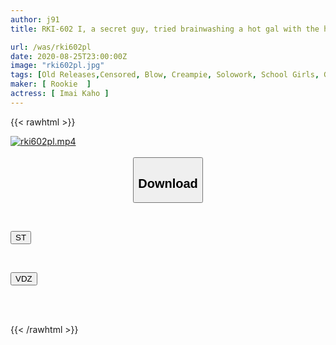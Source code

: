 ```yaml
---
author: j91
title: RKI-602 I, a secret guy, tried brainwashing a hot gal with the highest rank in the school caste, but it was successful, and I taught her that creampie sex is normal, and turned her into a female slave! Kaho Imai

url: /was/rki602pl
date: 2020-08-25T23:00:00Z
image: "rki602pl.jpg"
tags: [Old Releases,Censored, Blow, Creampie, Solowork, School Girls, Gal, Hypnosis, Cuckold	]
maker: [ Rookie  ]
actress: [ Imai Kaho ]
---
```



{{< rawhtml >}}

<div class="video" data-videoid="YBZVYXalkysvgel">
    <a href="javascript:;">
        <img src="/was/rki602pl/rki602pl.jpg" width="WIDTH" height="HEIGHT" alt="rki602pl.mp4" loading="lazy">
    </a>
</div>

<script type="text/javascript" src="https://j91.asia/asset/on-demand-st.js"></script>

<br>
  <link rel="stylesheet" href="https://j91.asia/asset/bs5.css">
  
  <center>
  <button class="btn btn-primary" type="button" data-bs-toggle="collapse" data-bs-target=".multi-collapse" aria-expanded="false" aria-controls="multiCollapseExample1 multiCollapseExample2"><h2>Download</h2></button></center>
</p>
<div class="row">
  <div class="col">
    <div class="collapse multi-collapse" id="multiCollapseExample1">
      <div class="card card-body">
	      	      <br>
<div class="buttons">  
<p><a href="https://streamtape.to/v/YBZVYXalkysvgel" target="_blank"><button class="btn-hover color-3"><i class="fa fa-download"></i> ST</button></a></p></div>
    </div>
  </div>
</div>
  <div class="col">
    <div class="collapse multi-collapse" id="multiCollapseExample2">
      <div class="card card-body">
	      <br>
<div class="buttons">
<p><a href="https://vidoza.net/hrgrgff05ai1" target="_blank"><button class="btn-hover color-1"><i class="fa fa-download"></i> VDZ</button></a></p></div>
<br><br>
      </div>
    </div>
  </div>
</div>

{{< /rawhtml >}}